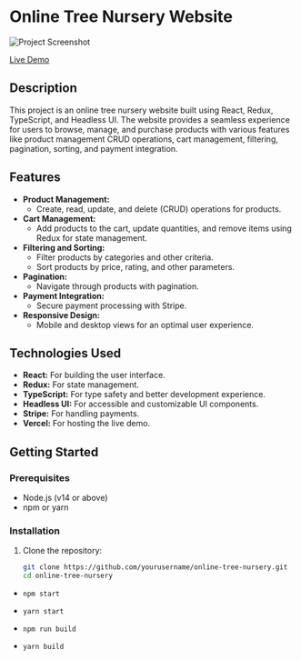# Online Tree Nursery Website

![Project Screenshot](https://i.ibb.co/r5Y8m22/Screenshot-1.png)

[Live Demo](https://client-4.vercel.app/)

## Description

This project is an online tree nursery website built using React, Redux, TypeScript, and Headless UI. The website provides a seamless experience for users to browse, manage, and purchase products with various features like product management CRUD operations, cart management, filtering, pagination, sorting, and payment integration.

## Features

- **Product Management:**
  - Create, read, update, and delete (CRUD) operations for products.
- **Cart Management:**
  - Add products to the cart, update quantities, and remove items using Redux for state management.
- **Filtering and Sorting:**
  - Filter products by categories and other criteria.
  - Sort products by price, rating, and other parameters.
- **Pagination:**
  - Navigate through products with pagination.
- **Payment Integration:**
  - Secure payment processing with Stripe.
- **Responsive Design:**
  - Mobile and desktop views for an optimal user experience.

## Technologies Used

- **React:** For building the user interface.
- **Redux:** For state management.
- **TypeScript:** For type safety and better development experience.
- **Headless UI:** For accessible and customizable UI components.
- **Stripe:** For handling payments.
- **Vercel:** For hosting the live demo.

## Getting Started

### Prerequisites

- Node.js (v14 or above)
- npm or yarn

### Installation

1. Clone the repository:
   ```bash
   git clone https://github.com/yourusername/online-tree-nursery.git
   cd online-tree-nursery
   ```

- ```npm start ```
- ```yarn start```

- ```npm run build```
- ```yarn build```

